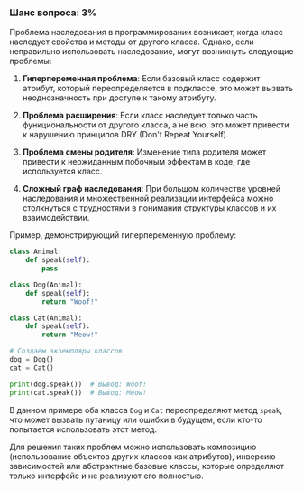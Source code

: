 ### Шанс вопроса: 3%

Проблема наследования в программировании возникает, когда класс наследует свойства и методы от другого класса. Однако, если неправильно использовать наследование, могут возникнуть следующие проблемы:

1. **Гиперпеременная проблема**: Если базовый класс содержит атрибут, который переопределяется в подклассе, это может вызвать неоднозначность при доступе к такому атрибуту.

2. **Проблема расширения**: Если класс наследует только часть функциональности от другого класса, а не всю, это может привести к нарушению принципов DRY (Don't Repeat Yourself).

3. **Проблема смены родителя**: Изменение типа родителя может привести к неожиданным побочным эффектам в коде, где используется класс.

4. **Сложный граф наследования**: При большом количестве уровней наследования и множественной реализации интерфейса можно столкнуться с трудностями в понимании структуры классов и их взаимодействии.

Пример, демонстрирующий гиперпеременную проблему:
```python
class Animal:
    def speak(self):
        pass

class Dog(Animal):
    def speak(self):
        return "Woof!"

class Cat(Animal):
    def speak(self):
        return "Meow!"

# Создаем экземпляры классов
dog = Dog()
cat = Cat()

print(dog.speak())  # Вывод: Woof!
print(cat.speak())  # Вывод: Meow!
```
В данном примере оба класса `Dog` и `Cat` переопределяют метод `speak`, что может вызвать путаницу или ошибки в будущем, если кто-то попытается использовать этот метод.

Для решения таких проблем можно использовать композицию (использование объектов других классов как атрибутов), инверсию зависимостей или абстрактные базовые классы, которые определяют только интерфейс и не реализуют его полностью.